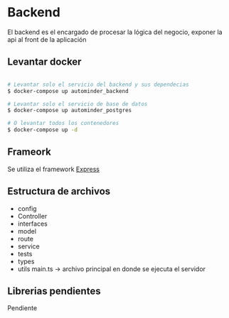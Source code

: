 # Backend

El backend es el encargado de procesar la lógica del negocio, exponer la api al front de la aplicación

## Levantar docker

```sh

# Levantar solo el servicio del backend y sus dependecias
$ docker-compose up autominder_backend

# Levantar solo el servicio de base de datos
$ docker-compose up autominder_postgres

# O levantar todos los contenedores
$ docker-compose up -d
```

## Frameork

Se utiliza el framework [Express](https://expressjs.com/)

## Estructura de archivos

- config
- Controller
- interfaces
- model
- route
- service
- tests
- types
- utils
main.ts -> archivo principal en donde se ejecuta el servidor

## Librerias pendientes

Pendiente
